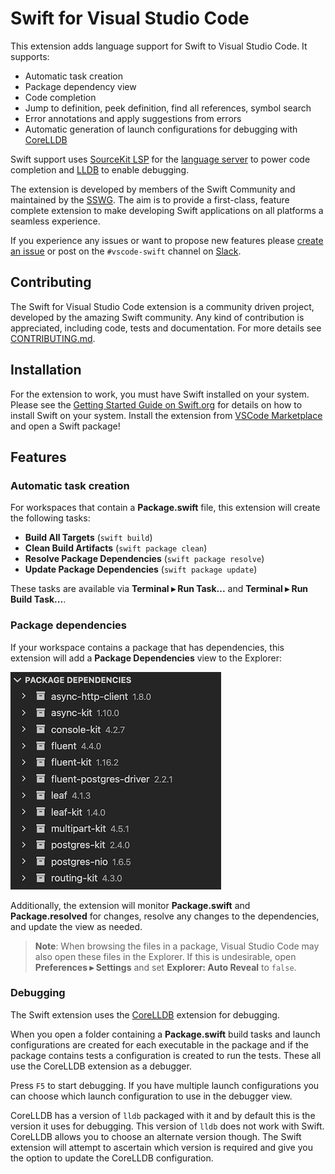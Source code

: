 # Swift for Visual Studio Code

This extension adds language support for Swift to Visual Studio Code. It supports:

* Automatic task creation
* Package dependency view
* Code completion
* Jump to definition, peek definition, find all references, symbol search
* Error annotations and apply suggestions from errors
* Automatic generation of launch configurations for debugging with [CoreLLDB](https://marketplace.visualstudio.com/items?itemName=vadimcn.vscode-lldb)

Swift support uses [SourceKit LSP](https://github.com/apple/sourcekit-lsp) for the [language server](https://microsoft.github.io/language-server-protocol/overviews/lsp/overview/) to power code completion and [LLDB](https://github.com/vadimcn/vscode-lldb) to enable debugging. 

The extension is developed by members of the Swift Community and maintained by the [SSWG](https://www.swift.org/sswg/). The aim is to provide a first-class, feature complete extension to make developing Swift applications on all platforms a seamless experience.

If you experience any issues or want to propose new features please [create an issue](https://github.com/swift-server/swift-vscode/issues/new) or post on the `#vscode-swift` channel on [Slack](https://swift-server.slack.com).

## Contributing

The Swift for Visual Studio Code extension is a community driven project, developed by the amazing Swift community. Any kind of contribution is appreciated, including code, tests and documentation. For more details see [CONTRIBUTING.md](CONTRIBUTING.md).

## Installation

For the extension to work, you must have Swift installed on your system. Please see the [Getting Started Guide on Swift.org](https://www.swift.org/getting-started/) for details on how to install Swift on your system. Install the extension from [VSCode Marketplace](https://marketplace.visualstudio.com/items?itemName=sswg.swift) and open a Swift package!

## Features

### Automatic task creation

For workspaces that contain a **Package.swift** file, this extension will create the following tasks:

- **Build All Targets** (`swift build`)
- **Clean Build Artifacts** (`swift package clean`)
- **Resolve Package Dependencies** (`swift package resolve`)
- **Update Package Dependencies** (`swift package update`)

These tasks are available via **Terminal ▸ Run Task...** and **Terminal ▸ Run Build Task...**.

### Package dependencies

If your workspace contains a package that has dependencies, this extension will add a **Package Dependencies** view to the Explorer:

![](images/package-dependencies.png)

Additionally, the extension will monitor **Package.swift** and **Package.resolved** for changes, resolve any changes to the dependencies, and update the view as needed.

> **Note**: When browsing the files in a package, Visual Studio Code may also open these files in the Explorer. If this is undesirable, open **Preferences ▸ Settings** and set **Explorer: Auto Reveal** to `false`.

### Debugging

The Swift extension uses the [CoreLLDB](https://marketplace.visualstudio.com/items?itemName=vadimcn.vscode-lldb) extension for debugging.

When you open a folder containing a **Package.swift** build tasks and launch configurations are created for each executable in the package and if the package contains tests a configuration is created to run the tests. These all use the CoreLLDB extension as a debugger. 

Press `F5` to start debugging. If you have multiple launch configurations you can choose which launch configuration to use in the debugger view. 

CoreLLDB has a version of `lldb` packaged with it and by default this is the version it uses for debugging. This version of `lldb` does not work with Swift. CoreLLDB allows you to choose an alternate version though. The Swift extension will attempt to ascertain which version is required and give you the option to update the CoreLLDB configuration. 